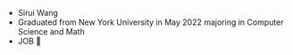 - Sirui Wang
- Graduated from New York University in May 2022 majoring in Computer Science and Math
- JOB 🤯
